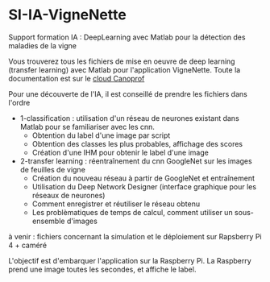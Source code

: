 # SI-IA-VigneNette
Support formation IA : DeepLearning avec Matlab pour la détection des maladies de la vigne

Vous trouverez tous les fichiers de mise en oeuvre de deep learning (transfer learning) avec Matlab pour l'application VigneNette.
Toute la documentation est sur le [cloud Canoprof ](https://tonnerre.canoprof.fr/eleve/Ressources-SI/IA%20VigneNette%20(D%C3%A9tection%20des%20maladies%20sur%20les%20feuilles%20de%20vigne%20-%20Deep%20Learning%20avec%20Matlab))

Pour une découverte de l'IA, il est conseillé de prendre les fichiers dans l'ordre
- 1-classification : utilisation d'un réseau de neurones existant dans Matlab pour se familiariser avec les cnn. 
  - Obtention du label d'une image par script
  - Obtention des classes les plus probables, affichage des scores
  - Création d'une IHM pour obtenir le label d'une image
- 2-transfer learning : réentraînement du cnn GoogleNet sur les images de feuilles de vigne
  - Création du nouveau réseau à partir de GoogleNet et entraînement
  - Utilisation du Deep Network Designer (interface graphique pour les réseaux de neurones)
  - Comment enregistrer et réutiliser le réseau obtenu
  - Les problèmatiques de temps de calcul, comment utiliser un sous-ensemble d'images

à venir : fichiers concernant la simulation et le déploiement sur Rapsberry Pi 4 + caméré

L'objectif est d'embarquer l'application sur la Raspberry Pi. La Raspberry prend une image toutes les secondes, et affiche le label. 
